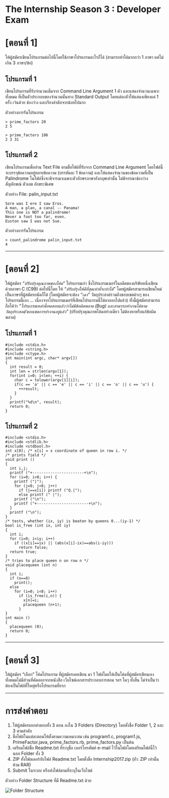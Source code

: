 # The Internship Season 3 : Developer Exam
# [ตอนที่ 1]
ให้ผู้สมัครเขียนโปรแกรมต่อไปนี้โดยใช้ภาษาโปรแกรมอะไรก็ได้ (สามารถทำได้มากกว่า 1 ภาษา แต่ไม่
เกิน 3 ภาษา/ข้อ)

## โปรแกรมที่ 1
เขียนโปรแกรมที่รับจำนวนเต็มจาก Command Line Argument 1 ตัว และแสดงจำนวนเฉพาะทั้งหมด
ที่เป็นตัวประกอบของจำนวนนั้นทาง Standard Output โดยแต่ละตัวให้แสดงเพียงแค่ 1 ครั้ง เว้นด้วย ช่องว่าง และเรียงลำดับจากน้อยไปมาก

ตัวอย่างการรันโปรแกรม

```
> prime_factors 20
2 5
```

```
> prime_factors 186
2 3 31
```

## โปรแกรมที่ 2
เขียนโปรแกรมเพื่ออ่าน Text File ตามชื่อไฟล์ที่รับจาก Command Line Argument โดยไฟล์นี้จะบรรจุข้อความอยู่หลายข้อความ (บรรทัดละ 1 ข้อความ) และให้แสดงจำนวนของข้อความที่เป็น Palindrome ในไฟล์ซึ่งจะพิจารณาเฉพาะตัวอักษรภาษาอังกฤษเท่านั้น ไม่พิจารณาช่องว่าง สัญลักษณ์ ตัวเลข อักขระพิเศษ

ตัวอย่าง File: palin_input.txt

```
Sore was I ere I saw Eros.
A man, a plan, a canal -- Panama!
This one is NOT a palindrome!
Never a foot too far, even.
Euston saw I was not Sue.
```

ตัวอย่างการรันโปรแกรม

```
> count_palindrome palin_input.txt
4
```

---

# [ตอนที่ 2]
ให้ผู้สมัคร *“ปรับปรุงคุณภาพของโค้ด”* โปรแกรมเก่า ซึ่งโปรแกรมเมอร์ในอดีตของบริษัทหนึ่งเขียนด้วยภาษา C (C99) ต่อไปนี้โดย ให้ *“ปรับปรุงให้ดีที่สุดเท่าที่จะทำได้”* โดยผู้สมัครสามารถเขียนใหม่เป็นภาษาที่ผู้สมัครถนัดก็ได้ (โดยผู้สมัครจะต้อง *“เดา”* วัตถุประสงค์รวมถึงขอบเขตต่างๆ ของโปรแกรมนี้เอง ... เนื่องจากโปรแกรมเมอร์ที่เขียนโปรแกรมนี้ได้ลาออกไปแล้ว) ทั้งนี้ผู้สมัครสามารถถือได้ว่า *“โปรแกรมเหล่านี้ทดสอบแล้วว่าไม่มีข้อผิดพลาด (Bug) และสามารถทำงานได้ตามวัตถุประสงค์/ขอบเขตการทำงานอยู่แล้ว”* (ปรับปรุงคุณภาพโค้ดอย่างเดียว ไม่ต้องหาหรือแก้ข้อผิดพลาด)

## โปรแกรมที่ 1
```
#include <stdio.h>
#include <string.h>
#include <ctype.h>
int main(int argc, char* argv[])
{
  int result = 0;
  int len = strlen(argv[1]);
  for(int i=0; i<len; ++i) {
    char c = tolower(argv[1][i]);
    if(c == 'a' || c == 'e' || c == 'i' || c == 'o' || c == 'u') {
      ++result;
    }
  }
  printf("%d\n", result);
  return 0;
}
```

## โปรแกรมที่ 2
```
#include <stdio.h>
#include <stdlib.h>
#include <stdbool.h>
int x[8]; /* x[i] = x coordinate of queen in row i. */
/* prints field */
void print ()
{
  int i,j;
  printf ("+-----------------------+\n");
  for (i=0; i<8; i++) {
    printf ("|");
    for (j=0; j<8; j++)
      if (j==x[i]) printf ("Q.|");
      else printf (" |");
    printf ("\n");
    printf ("+-----------------------+\n");
  }
  printf ("\n");
}
/* tests, whether (ix, iy) is beaten by queens 0...(iy-1) */
bool is_free (int ix, int iy)
{
  int i;
  for (i=0; i<iy; i++)
    if ((x[i]==ix) || (abs(x[i]-ix)==abs(i-iy)))
      return false;
  return true;
}
/* tries to place queen n on row n */
void placequeen (int n)
{
  int i;
  if (n==8)
    print();
  else
    for (i=0; i<8; i++)
      if (is_free(i,n)) {
        x[n]=i;
        placequeen (n+1);
      }
}
int main ()
{
  placequeen (0);
  return 0;
}
```

---

# [ตอนที่ 3]
ให้ผู้สมัคร “เลือก” โค้ดโปรแกรม ที่ผู้สมัครเคยเขียน มา 1 ไฟล์โดยให้เป็นโค้ดที่ผู้สมัครเขียนเองทั้งหมดไม่มีส่วนที่คัดลอกจากหนังสือ  เว็บไซต์เอกสารประกอบการสอน ฯลฯ ใดๆ ทั้งสิ้น ไม่จำเป็นว่าต้องเป็นไฟล์ที่ใหญ่หรือโปรแกรมที่ยาก

---

# การส่งคำตอบ
1. ให้ผู้สมัครแยกคำตอบทั้ง 3 ตอน ลงใน 3 Folders (Directory) โดยตั้งชื่อ Folder 1, 2 และ 3 ตามลำดับ
2. ชื่อไฟล์ในแต่ละตอนให้ตั้งตามความเหมาะสม เช่น program1.c, program1.js, PrimeFactor.java, prime_factors.rb, prime_factors.py เป็นต้น
3. เตรียมไฟล์ชื่อ Readme.txt ที่ระบุชื่อ เบอร์โทรศัพท์ e-mail ไว้ในไฟล์โดยเตรียมไฟล์นี้ไว้นอก Folder ทั้ง 3
4. ZIP ทั้งโฟลเดอร์กับไฟล์ Readme.txt โดยตั้งชื่อ Internship2017.zip (ย้ำ: ZIP เท่านั้น ห้าม RAR)
5. Submit ในระบบ หรือส่งไฟล์ตามที่ระบุในเว็บไซต์

ตัวอย่าง Folder Structure ที่มี Readme.txt ด้วย

![Folder Structure](https://rawgit.com/theinternship-io/dev-2017/master/folder-structure.png)
